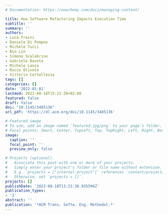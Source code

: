 ```yaml
---
# Documentation: https://wowchemy.com/docs/managing-content/

title: How Software Refactoring Impacts Execution Time
subtitle: ''
summary: ''
authors:
- Luca Traini
- Daniele Di Pompeo
- Michele Tucci
- Bin Lin
- Simone Scalabrino
- Gabriele Bavota
- Michele Lanza
- Rocco Oliveto
- Vittorio Cortellessa
tags: []
categories: []
date: '2022-01-01'
lastmod: 2022-08-18T15:21:39+02:00
featured: false
draft: false
doi: "10.1145/3485136"
url_pdf: 'https://dl.acm.org/doi/10.1145/3485136'

# Featured image
# To use, add an image named `featured.jpg/png` to your page's folder.
# Focal points: Smart, Center, TopLeft, Top, TopRight, Left, Right, BottomLeft, Bottom, BottomRight.
image:
  caption: ''
  focal_point: ''
  preview_only: false

# Projects (optional).
#   Associate this post with one or more of your projects.
#   Simply enter your project's folder or file name without extension.
#   E.g. `projects = ["internal-project"]` references `content/project/deep-learning/index.md`.
#   Otherwise, set `projects = []`.
projects: []
publishDate: '2022-08-18T13:21:38.935596Z'
publication_types:
- '2'
abstract: ''
publication: '*ACM Trans. Softw. Eng. Methodol.*'
---
```

